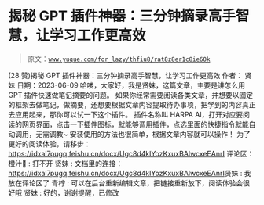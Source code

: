 # 揭秘 GPT 插件神器：三分钟摘录高手智慧，让学习工作更高效

> 原文：[`www.yuque.com/for_lazy/thfiu8/rat8z8er1c8ie60k`](https://www.yuque.com/for_lazy/thfiu8/rat8z8er1c8ie60k)

<ne-h2 id="7c5c0540" data-lake-id="7c5c0540"><ne-heading-ext><ne-heading-anchor></ne-heading-anchor><ne-heading-fold></ne-heading-fold></ne-heading-ext><ne-heading-content><ne-text id="u998b5fd7">(28 赞)揭秘 GPT 插件神器：三分钟摘录高手智慧，让学习工作更高效</ne-text></ne-heading-content></ne-h2> <ne-p id="uf1278f1f" data-lake-id="uf1278f1f"><ne-text id="ube42c080">作者： 贤妹</ne-text></ne-p> <ne-p id="ufa41d73d" data-lake-id="ufa41d73d"><ne-text id="u0d9aad6d">日期：2023-06-09</ne-text></ne-p> <ne-p id="u40ee2b35" data-lake-id="u40ee2b35"><ne-text id="ufd1cd810">哈喽，大家好，我是贤妹，这篇文章，主要是讲怎么用 GPT 插件快速做笔记摘要的问题。</ne-text></ne-p> <ne-p id="uacaef33a" data-lake-id="uacaef33a"><ne-text id="u3da58f96">如果你经常需要阅读各类文章，并想要以固定的框架去做笔记，做摘要，还想要根据文章内容提取待办事项，把学到的内容真正去应用起来，那你可以试一下这个插件。</ne-text></ne-p> <ne-p id="u09c66b1a" data-lake-id="u09c66b1a"><ne-text id="uc1b8de0b">插件名称叫 HARPA AI，打开对应要阅读的网页界面，点击一下插件图标，就能够调用插件，点选里面的快捷指令就能自动调用，无需调教~</ne-text></ne-p> <ne-p id="u3470c162" data-lake-id="u3470c162"><ne-text id="ua4c58616">安装使用的方法也很简单，根据文章内容就可以操作！</ne-text></ne-p> <ne-p id="ud77a333c" data-lake-id="ud77a333c"><ne-text id="uc3a408f3">为了更好的阅读体验，请移步：</ne-text>[<ne-text id="u39ee781d">https://idxal7pugq.feishu.cn/docx/Ugc8d4klYozKxuxBAlwcxeEAnrI</ne-text>](https://idxal7pugq.feishu.cn/docx/Ugc8d4klYozKxuxBAlwcxeEAnrI)</ne-p> <ne-hole id="u47e2e546" data-lake-id="u47e2e546"><ne-card data-card-name="hr" data-card-type="block" id="WuR6d" data-event-boundary="card"><ne-p id="u1d323820" data-lake-id="u1d323820"><ne-text id="uf5666ead">评论区：</ne-text></ne-p> <ne-p id="u0c439126" data-lake-id="u0c439126"><ne-text id="u1401d3f8">橙汁🍊 : 打不开</ne-text> <ne-text id="u5f24625e">贤妹 : 文档里的连接：</ne-text>[<ne-text id="ud850e3e0">https://idxal7pugq.feishu.cn/docx/Ugc8d4klYozKxuxBAlwcxeEAnrI</ne-text>](https://idxal7pugq.feishu.cn/docx/Ugc8d4klYozKxuxBAlwcxeEAnrI)<ne-text id="u9d09eb1b">贤妹 : 我放在评论区了</ne-text> <ne-text id="u1d771372">青柠 : 可以在后台重新编辑文章，把链接重新放下，阅读体验会很好哦</ne-text> <ne-text id="ue35d6926">贤妹 : 好的，谢谢提醒，已修改</ne-text></ne-p></ne-card></ne-hole>